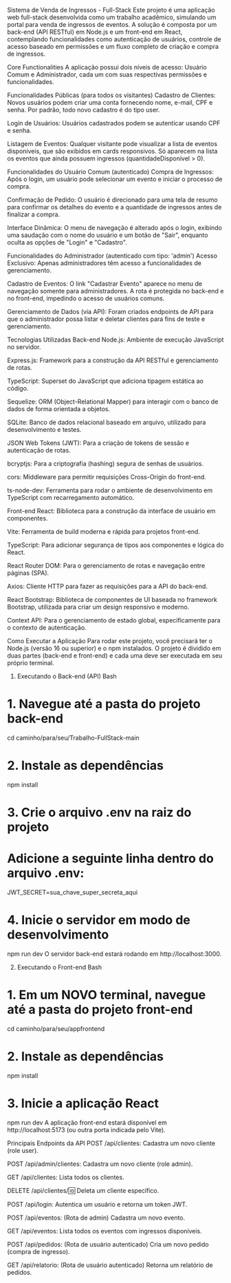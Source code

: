 
Sistema de Venda de Ingressos - Full-Stack
Este projeto é uma aplicação web full-stack desenvolvida como um trabalho acadêmico, simulando um portal para venda de ingressos de eventos. A solução é composta por um back-end (API RESTful) em Node.js e um front-end em React, contemplando funcionalidades como autenticação de usuários, controle de acesso baseado em permissões e um fluxo completo de criação e compra de ingressos.

Core Functionalities
A aplicação possui dois níveis de acesso: Usuário Comum e Administrador, cada um com suas respectivas permissões e funcionalidades.

Funcionalidades Públicas (para todos os visitantes)
Cadastro de Clientes: Novos usuários podem criar uma conta fornecendo nome, e-mail, CPF e senha. Por padrão, todo novo cadastro é do tipo user.

Login de Usuários: Usuários cadastrados podem se autenticar usando CPF e senha.

Listagem de Eventos: Qualquer visitante pode visualizar a lista de eventos disponíveis, que são exibidos em cards responsivos. Só aparecem na lista os eventos que ainda possuem ingressos (quantidadeDisponivel > 0).

Funcionalidades do Usuário Comum (autenticado)
Compra de Ingressos: Após o login, um usuário pode selecionar um evento e iniciar o processo de compra.

Confirmação de Pedido: O usuário é direcionado para uma tela de resumo para confirmar os detalhes do evento e a quantidade de ingressos antes de finalizar a compra.

Interface Dinâmica: O menu de navegação é alterado após o login, exibindo uma saudação com o nome do usuário e um botão de "Sair", enquanto oculta as opções de "Login" e "Cadastro".

Funcionalidades do Administrador (autenticado com tipo: 'admin')
Acesso Exclusivo: Apenas administradores têm acesso a funcionalidades de gerenciamento.

Cadastro de Eventos: O link "Cadastrar Evento" aparece no menu de navegação somente para administradores. A rota é protegida no back-end e no front-end, impedindo o acesso de usuários comuns.

Gerenciamento de Dados (via API): Foram criados endpoints de API para que o administrador possa listar e deletar clientes para fins de teste e gerenciamento.

Tecnologias Utilizadas
Back-end
Node.js: Ambiente de execução JavaScript no servidor.

Express.js: Framework para a construção da API RESTful e gerenciamento de rotas.

TypeScript: Superset do JavaScript que adiciona tipagem estática ao código.

Sequelize: ORM (Object-Relational Mapper) para interagir com o banco de dados de forma orientada a objetos.

SQLite: Banco de dados relacional baseado em arquivo, utilizado para desenvolvimento e testes.

JSON Web Tokens (JWT): Para a criação de tokens de sessão e autenticação de rotas.

bcryptjs: Para a criptografia (hashing) segura de senhas de usuários.

cors: Middleware para permitir requisições Cross-Origin do front-end.

ts-node-dev: Ferramenta para rodar o ambiente de desenvolvimento em TypeScript com recarregamento automático.

Front-end
React: Biblioteca para a construção da interface de usuário em componentes.

Vite: Ferramenta de build moderna e rápida para projetos front-end.

TypeScript: Para adicionar segurança de tipos aos componentes e lógica do React.

React Router DOM: Para o gerenciamento de rotas e navegação entre páginas (SPA).

Axios: Cliente HTTP para fazer as requisições para a API do back-end.

React Bootstrap: Biblioteca de componentes de UI baseada no framework Bootstrap, utilizada para criar um design responsivo e moderno.

Context API: Para o gerenciamento de estado global, especificamente para o contexto de autenticação.

Como Executar a Aplicação
Para rodar este projeto, você precisará ter o Node.js (versão 16 ou superior) e o npm instalados. O projeto é dividido em duas partes (back-end e front-end) e cada uma deve ser executada em seu próprio terminal.

1. Executando o Back-end (API)
Bash

# 1. Navegue até a pasta do projeto back-end
cd caminho/para/seu/Trabalho-FullStack-main

# 2. Instale as dependências
npm install

# 3. Crie o arquivo .env na raiz do projeto
# Adicione a seguinte linha dentro do arquivo .env:
JWT_SECRET=sua_chave_super_secreta_aqui

# 4. Inicie o servidor em modo de desenvolvimento
npm run dev
O servidor back-end estará rodando em http://localhost:3000.

2. Executando o Front-end
Bash

# 1. Em um NOVO terminal, navegue até a pasta do projeto front-end
cd caminho/para/seu/appfrontend

# 2. Instale as dependências
npm install

# 3. Inicie a aplicação React
npm run dev
A aplicação front-end estará disponível em http://localhost:5173 (ou outra porta indicada pelo Vite).

Principais Endpoints da API
POST /api/clientes: Cadastra um novo cliente (role user).

POST /api/admin/clientes: Cadastra um novo cliente (role admin).

GET /api/clientes: Lista todos os clientes.

DELETE /api/clientes/:id: Deleta um cliente específico.

POST /api/login: Autentica um usuário e retorna um token JWT.

POST /api/eventos: (Rota de admin) Cadastra um novo evento.

GET /api/eventos: Lista todos os eventos com ingressos disponíveis.

POST /api/pedidos: (Rota de usuário autenticado) Cria um novo pedido (compra de ingresso).

GET /api/relatorio: (Rota de usuário autenticado) Retorna um relatório de pedidos.